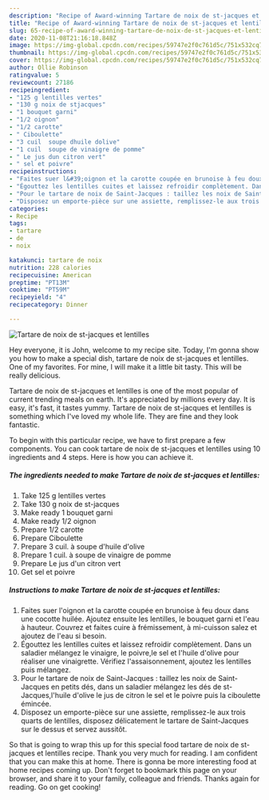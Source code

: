 ```yaml
---
description: "Recipe of Award-winning Tartare de noix de st-jacques et lentilles"
title: "Recipe of Award-winning Tartare de noix de st-jacques et lentilles"
slug: 65-recipe-of-award-winning-tartare-de-noix-de-st-jacques-et-lentilles
date: 2020-11-08T21:16:18.848Z
image: https://img-global.cpcdn.com/recipes/59747e2f0c761d5c/751x532cq70/tartare-de-noix-de-st-jacques-et-lentilles-photo-principale-de-la-recette.jpg
thumbnail: https://img-global.cpcdn.com/recipes/59747e2f0c761d5c/751x532cq70/tartare-de-noix-de-st-jacques-et-lentilles-photo-principale-de-la-recette.jpg
cover: https://img-global.cpcdn.com/recipes/59747e2f0c761d5c/751x532cq70/tartare-de-noix-de-st-jacques-et-lentilles-photo-principale-de-la-recette.jpg
author: Ollie Robinson
ratingvalue: 5
reviewcount: 27186
recipeingredient:
- "125 g lentilles vertes"
- "130 g noix de stjacques"
- "1 bouquet garni"
- "1/2 oignon"
- "1/2 carotte"
- " Ciboulette"
- "3 cuil  soupe dhuile dolive"
- "1 cuil  soupe de vinaigre de pomme"
- " Le jus dun citron vert"
- " sel et poivre"
recipeinstructions:
- "Faites suer l&#39;oignon et la carotte coupée en brunoise à feu doux dans une cocotte huilée. Ajoutez ensuite les lentilles, le bouquet garni et l&#39;eau à hauteur. Couvrez et faites cuire à frémissement, à mi-cuisson salez et ajoutez de l&#39;eau si besoin."
- "Égouttez les lentilles cuites et laissez refroidir complètement. Dans un saladier mélangez le vinaigre, le poivre,le sel et l&#39;huile d&#39;olive pour réaliser une vinaigrette. Vérifiez l&#39;assaisonnement, ajoutez les lentilles puis mélangez."
- "Pour le tartare de noix de Saint-Jacques : taillez les noix de Saint-Jacques en petits dés, dans un saladier mélangez les dés de st-Jacques,l&#39;huile d&#39;olive le jus de citron le sel et le poivre puis la ciboulette émincée."
- "Disposez un emporte-pièce sur une assiette, remplissez-le aux trois quarts de lentilles, disposez délicatement le tartare de Saint-Jacques sur le dessus et servez aussitôt."
categories:
- Recipe
tags:
- tartare
- de
- noix

katakunci: tartare de noix 
nutrition: 228 calories
recipecuisine: American
preptime: "PT13M"
cooktime: "PT59M"
recipeyield: "4"
recipecategory: Dinner

---
```



![Tartare de noix de st-jacques et lentilles](https://img-global.cpcdn.com/recipes/59747e2f0c761d5c/751x532cq70/tartare-de-noix-de-st-jacques-et-lentilles-photo-principale-de-la-recette.jpg)

Hey everyone, it is John, welcome to my recipe site. Today, I'm gonna show you how to make a special dish, tartare de noix de st-jacques et lentilles. One of my favorites. For mine, I will make it a little bit tasty. This will be really delicious.



Tartare de noix de st-jacques et lentilles is one of the most popular of current trending meals on earth. It's appreciated by millions every day. It is easy, it's fast, it tastes yummy. Tartare de noix de st-jacques et lentilles is something which I've loved my whole life. They are fine and they look fantastic.


To begin with this particular recipe, we have to first prepare a few components. You can cook tartare de noix de st-jacques et lentilles using 10 ingredients and 4 steps. Here is how you can achieve it.

<!--inarticleads1-->

##### The ingredients needed to make Tartare de noix de st-jacques et lentilles:

1. Take 125 g lentilles vertes
1. Take 130 g noix de st-jacques
1. Make ready 1 bouquet garni
1. Make ready 1/2 oignon
1. Prepare 1/2 carotte
1. Prepare  Ciboulette
1. Prepare 3 cuil. à soupe d&#39;huile d&#39;olive
1. Prepare 1 cuil. à soupe de vinaigre de pomme
1. Prepare  Le jus d&#39;un citron vert
1. Get  sel et poivre




<!--inarticleads2-->

##### Instructions to make Tartare de noix de st-jacques et lentilles:

1. Faites suer l&#39;oignon et la carotte coupée en brunoise à feu doux dans une cocotte huilée. Ajoutez ensuite les lentilles, le bouquet garni et l&#39;eau à hauteur. Couvrez et faites cuire à frémissement, à mi-cuisson salez et ajoutez de l&#39;eau si besoin.
1. Égouttez les lentilles cuites et laissez refroidir complètement. Dans un saladier mélangez le vinaigre, le poivre,le sel et l&#39;huile d&#39;olive pour réaliser une vinaigrette. Vérifiez l&#39;assaisonnement, ajoutez les lentilles puis mélangez.
1. Pour le tartare de noix de Saint-Jacques : taillez les noix de Saint-Jacques en petits dés, dans un saladier mélangez les dés de st-Jacques,l&#39;huile d&#39;olive le jus de citron le sel et le poivre puis la ciboulette émincée.
1. Disposez un emporte-pièce sur une assiette, remplissez-le aux trois quarts de lentilles, disposez délicatement le tartare de Saint-Jacques sur le dessus et servez aussitôt.




So that is going to wrap this up for this special food tartare de noix de st-jacques et lentilles recipe. Thank you very much for reading. I am confident that you can make this at home. There is gonna be more interesting food at home recipes coming up. Don't forget to bookmark this page on your browser, and share it to your family, colleague and friends. Thanks again for reading. Go on get cooking!
